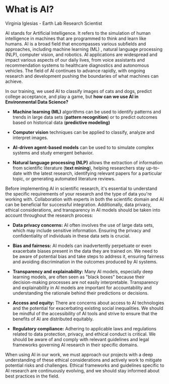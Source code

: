 # **What is AI?**

Virginia Iglesias - Earth Lab Research Scientist

AI stands for Artificial Intelligence. It refers to the simulation of human intelligence in machines that are programmed to think and learn like humans. AI is a broad field that encompasses various subfields and approaches, including machine learning (ML) , natural language processing (NLP), computer vision, and robotics. AI applications are widespread and impact various aspects of our daily lives, from voice assistants and recommendation systems to healthcare diagnostics and autonomous vehicles. The field of AI continues to advance rapidly, with ongoing research and development pushing the boundaries of what machines can achieve.

In our training, we used AI to classify images of cats and dogs, predict college acceptance, and play a game, but **how can we use AI in Environmental Data Science?**

-   **Machine learning (ML)** algorithms can be used to identify patterns and trends in large data sets (**pattern recognition**) or to predict outcomes based on historical data (**predictive modeling)**

-   **Computer vision** techniques can be applied to classify, analyze and interpret images.

-   **AI-driven agent-based models** can be used to to simulate complex systems and study emergent behavior.

-   **Natural language processing (NLP)** allows the extraction of information from scientific literature (**text mining**), helping researchers stay up-to-date with the latest research, identifying relevant papers for a particular topic, or generating automated literature reviews.

Before implementing AI in scientific research, it's essential to understand the specific requirements of your research and the type of data you're working with. Collaboration with experts in both the scientific domain and AI can be beneficial for successful integration. Additionally, data privacy, ethical considerations, and transparency in AI models should be taken into account throughout the research process:

-   **Data privacy concerns:** AI often involves the use of large data sets, which may include sensitive information. Ensuring the privacy and confidentiality of individuals in these data sets is crucial.

-   **Bias and fairness:** AI models can inadvertently perpetuate or even exacerbate biases present in the data they are trained on. We need to be aware of potential bias and take steps to address it, ensuring fairness and avoiding discrimination in the outcomes produced by AI systems.

-   **Transparency and explainability:** Many AI models, especially deep learning models, are often seen as "black boxes" because their decision-making processes are not easily interpretable. Transparency and explainability in AI models are important for accountability and understanding the rationale behind their predictions or decisions.

-   **Access and equity:** There are concerns about access to AI technologies and the potential for exacerbating existing social inequalities. We should be mindful of the accessibility of AI tools and strive to ensure that the benefits of AI are distributed equitably.

-   **Regulatory compliance:** Adhering to applicable laws and regulations related to data protection, privacy, and ethical conduct is critical. We should be aware of and comply with relevant guidelines and legal frameworks governing AI research in their specific domains.

When using AI in our work, we must approach our projects with a deep understanding of these ethical considerations and actively work to mitigate potential risks and challenges. Ethical frameworks and guidelines specific to AI research are continuously evolving, and we should stay informed about best practices in the field.
